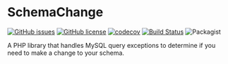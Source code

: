 # SchemaChange
[![GitHub issues](https://img.shields.io/github/issues/michaeldrennen/SchemaChange)](https://github.com/michaeldrennen/SchemaChange/issues) [![GitHub license](https://img.shields.io/github/license/michaeldrennen/SchemaChange)](https://github.com/michaeldrennen/SchemaChange/blob/master/LICENSE) [![codecov](https://codecov.io/gh/michaeldrennen/SchemaChange/branch/master/graph/badge.svg)](https://codecov.io/gh/michaeldrennen/SchemaChange) [![Build Status](https://travis-ci.org/michaeldrennen/SchemaChange.svg?branch=master)](https://travis-ci.org/michaeldrennen/SchemaChange) ![Packagist](https://img.shields.io/packagist/dt/michaeldrennen/schema-change)
   
A PHP library that handles MySQL query exceptions to determine if you need to make a change to your schema.

